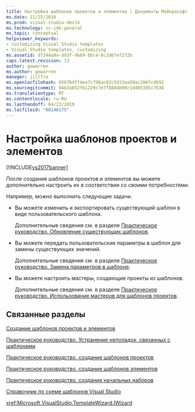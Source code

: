 ```yaml
---
title: Настройка шаблонов проектов и элементов | Документы Майкрософт
ms.date: 11/15/2016
ms.prod: visual-studio-dev14
ms.technology: vs-ide-general
ms.topic: conceptual
helpviewer_keywords:
- customizing Visual Studio templates
- Visual Studio templates, customizing
ms.assetid: d7344a0a-d93f-4b69-bbc4-0c2d67ef272b
caps.latest.revision: 13
author: gewarren
ms.author: gewarren
manager: jillfra
ms.openlocfilehash: 6567b4ff4ee7c798ac82c5d33ea50ac206fcd692
ms.sourcegitcommit: 94b3a052fb1229c7e7f8804b09c1d403385c7630
ms.translationtype: MT
ms.contentlocale: ru-RU
ms.lasthandoff: 04/23/2019
ms.locfileid: "68146175"
---
```

# <a name="customizing-project-and-item-templates"></a>Настройка шаблонов проектов и элементов
[!INCLUDE[vs2017banner](../includes/vs2017banner.md)]

После создания шаблонов проектов и элементов вы можете дополнительно настроить их в соответствии со своими потребностями.  
  
 Например, можно выполнить следующие задачи.  
  
- Вы можете изменить и экспортировать существующий шаблон в виде пользовательского шаблона.  
  
     Дополнительные сведения см. в разделе [Практическое руководство. Обновление существующих шаблонов](../ide/how-to-update-existing-templates.md).  
  
- Вы можете передать пользовательские параметры в шаблон для замены существующих значений.  
  
     Дополнительные сведения см. в разделе [Практическое руководство. Замена параметров в шаблоне](../ide/how-to-substitute-parameters-in-a-template.md).  
  
- Вы можете настроить мастеры, создающие проекты из шаблонов.  
  
     Дополнительные сведения см. в разделе [Практическое руководство. Использование мастеров для шаблонов проектов](../extensibility/how-to-use-wizards-with-project-templates.md).  
  
## <a name="related-sections"></a>Связанные разделы  
 [Создание шаблонов проектов и элементов](../ide/creating-project-and-item-templates.md)  
  
 [Практическое руководство. Устранение неполадок, связанных с шаблонами](../ide/how-to-troubleshoot-templates.md)  
  
 [Практическое руководство. создание шаблонов проектов](../ide/how-to-create-project-templates.md)  
  
 [Практическое руководство. создание шаблонов элементов](../ide/how-to-create-item-templates.md)  
  
 [Практическое руководство. создание начальных наборов](../ide/how-to-create-starter-kits.md)  
  
 [Справочник по схеме шаблонов Visual Studio](../extensibility/visual-studio-template-schema-reference.md)  
  
 <xref:Microsoft.VisualStudio.TemplateWizard.IWizard>
